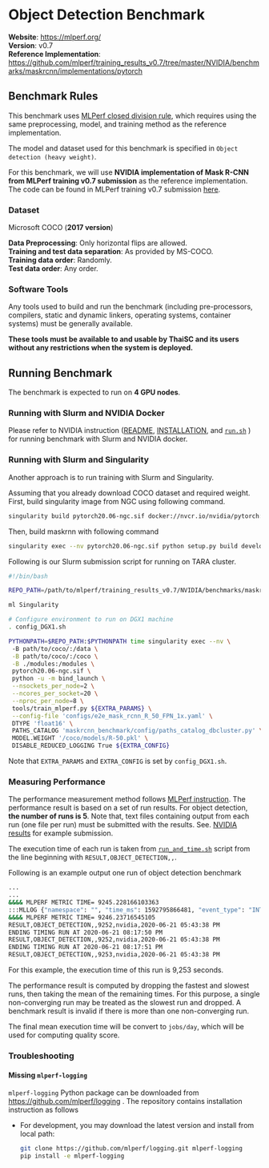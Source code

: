 # Object Detection Benchmark

**Website**: https://mlperf.org/  
**Version**: v0.7  
**Reference Implementation**: https://github.com/mlperf/training_results_v0.7/tree/master/NVIDIA/benchmarks/maskrcnn/implementations/pytorch  

## Benchmark Rules

This benchmark uses [MLPerf closed division rule](https://github.com/mlperf/training_policies/blob/master/training_rules.adoc#closed-division), which requires using the same preprocessing, model, and training method as the reference implementation.

The model and dataset used for this benchmark is specified in `Object detection (heavy weight)`. 

For this benchmark, we will use **NVIDIA implementation of Mask R-CNN from MLPerf training v0.7 submission** as the reference implementation. The code can be found in MLPerf training v0.7 submission [here](https://github.com/mlperf/training_results_v0.7/tree/master/NVIDIA/benchmarks/maskrcnn/implementations/pytorch).

### Dataset

Microsoft COCO (**2017 version**)

**Data Preprocessing**: Only horizontal flips are allowed.  
**Training and test data separation**: As provided by MS-COCO.  
**Training data order**: Randomly.  
**Test data order**: Any order.

### Software Tools

Any tools used to build and run the benchmark (including pre-processors, compilers, static and dynamic linkers, operating systems, container systems) must be generally available.

**These tools must be available to and usable by ThaiSC and its users without any restrictions when the system is deployed.**

## Running Benchmark

The benchmark is expected to run on **4 GPU nodes**.

### Running with Slurm and NVIDIA Docker

Please refer to NVIDIA instruction ([README](https://github.com/mlperf/training_results_v0.7/blob/master/NVIDIA/benchmarks/maskrcnn/implementations/pytorch/README.md), [INSTALLATION](https://github.com/mlperf/training_results_v0.7/blob/master/NVIDIA/benchmarks/maskrcnn/implementations/pytorch/INSTALL.md), and [`run.sh`](https://github.com/mlperf/training_results_v0.7/blob/master/NVIDIA/benchmarks/maskrcnn/implementations/pytorch/run_and_time.sh) ) for running benchmark with Slurm and NVIDIA docker.

### Running with Slurm and Singularity

Another approach is to run training with Slurm and Singularity. 

Assuming that you already download COCO dataset and required weight. 
First, build singularity image from NGC using following command.

``` bash
singularity build pytorch20.06-ngc.sif docker://nvcr.io/nvidia/pytorch:20.06-py3
```

Then, build maskrnn with following command 

``` bash
singularity exec --nv pytorch20.06-ngc.sif python setup.py build develop
```

Following is our Slurm submission script for running on TARA cluster.

``` bash
#!/bin/bash

REPO_PATH=/path/to/mlperf/training_results_v0.7/NVIDIA/benchmarks/maskrcnn/implementations/pytorch

ml Singularity

# Configure environment to run on DGX1 machine
. config_DGX1.sh

PYTHONPATH=$REPO_PATH:$PYTHONPATH time singularity exec --nv \ 
 -B path/to/coco/:/data \
 -B path/to/coco/:/coco \
 -B ./modules:/modules \
 pytorch20.06-ngc.sif \
 python -u -m bind_launch \
 --nsockets_per_node=2 \
 --ncores_per_socket=20 \
 --nproc_per_node=8 \
 tools/train_mlperf.py ${EXTRA_PARAMS} \
 --config-file 'configs/e2e_mask_rcnn_R_50_FPN_1x.yaml' \
 DTYPE 'float16' \
 PATHS_CATALOG 'maskrcnn_benchmark/config/paths_catalog_dbcluster.py' \
 MODEL.WEIGHT '/coco/models/R-50.pkl' \
 DISABLE_REDUCED_LOGGING True ${EXTRA_CONFIG}
```
Note that `EXTRA_PARAMS` and `EXTRA_CONFIG` is set by `config_DGX1.sh`.

### Measuring Performance

The performance measurement method follows [MLPerf instruction](https://github.com/mlperf/training_policies/blob/master/training_rules.adoc#run-results). The performance result is based on a set of run results. For object detection, **the number of runs is 5**. Note that, text files containing output from each run (one file per run) must be submitted with the results. See. [NVIDIA results]( https://github.com/mlperf/training_results_v0.7/tree/master/NVIDIA/results/dgx1_ngc20.06_pytorch/maskrcnn) for example submission.   

The execution time of each run is taken from [`run_and_time.sh`](https://github.com/mlperf/training_results_v0.7/blob/master/NVIDIA/benchmarks/maskrcnn/implementations/pytorch/run_and_time.sh) script from the line beginning with `RESULT,OBJECT_DETECTION,,`.   

Following is an example output one run of object detection benchmark

```bash
...
...
&&&& MLPERF METRIC TIME= 9245.228166103363
:::MLLOG {"namespace": "", "time_ms": 1592795866481, "event_type": "INTERVAL_END", "key": "run_stop", "value": null, "metadata": {"file": "tools/train_mlperf.py", "lineno": 360, "status": "success"}}
&&&& MLPERF METRIC TIME= 9246.23716545105
RESULT,OBJECT_DETECTION,,9252,nvidia,2020-06-21 05:43:38 PM
ENDING TIMING RUN AT 2020-06-21 08:17:50 PM
RESULT,OBJECT_DETECTION,,9252,nvidia,2020-06-21 05:43:38 PM
ENDING TIMING RUN AT 2020-06-21 08:17:51 PM
RESULT,OBJECT_DETECTION,,9253,nvidia,2020-06-21 05:43:38 PM
```

For this example, the execution time of this run is 9,253 seconds. 

The performance result is computed by dropping the fastest and slowest runs, then taking the mean of the remaining times. For this purpose, a single non-converging run may be treated as the slowest run and dropped. A benchmark result is invalid if there is more than one non-converging run.

The final mean execution time will be convert to `jobs/day`, which will be used for computing quality score. 

### Troubleshooting

#### Missing `mlperf-logging` 

`mlperf-logging` Python package can be downloaded from https://github.com/mlperf/logging . The repository contains installation instruction as follows

- For development, you may download the latest version and install from local path:

  ```sh
  git clone https://github.com/mlperf/logging.git mlperf-logging
  pip install -e mlperf-logging
  ```
